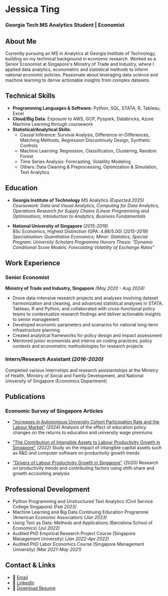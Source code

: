 # Jessica Ting
### Georgia Tech MS Analytics Student | Economist

## About Me
Currently pursuing an MS in Analytics at Georgia Institute of Technology, building on my technical background in economic research. Worked as a Senior Economist at Singapore's Ministry of Trade and Industry, where I applied data analytics, econometric and statistical methods to inform national economic policies. Passionate about leveraging data science and machine learning to derive actionable insights from complex datasets.

## Technical Skills
- **Programming Languages & Software:** Python, SQL, STATA, R, Tableau, Excel
- **Cloud/Big Data**: Exposure to AWS, GCP, Pyspark, Databricks, Azure Machine Learning through coursework
- **Statistical/Analytical Skills**:
  - Causal Inference: Survival Analysis, Difference-in-Differences, Matching Methods, Regression Discontinuity Design, Synthetic Controls
  - Machine Learning: Regression, Classification, Clustering, Random Forest
  - Time Series Analysis: Forecasting, Volatility Modeling
  - Others: Data Cleaning & Preprocessing, Optimization & Simulation, Text Analytics

## Education
- **Georgia Institute of Technology** 
  MS Analytics *(Expected 2025)*  
  *Coursework: Data and Visual Analytics, Computing for Data Analytics, Operations Research for Supply Chains (Linear Programming and Optimisation), Introduction to Analytics, Business Fundamentals*

- **National University of Singapore** *(2015-2019)*  
  BSc Economics, Highest Distinction (GPA: 4.88/5.00) *(2015-2019)*
  *Specialisation: Quantitative Economics; Minor: Statistics; Special Program: University Scholars Programme*
  *Honors Thesis: "Dynamic Conditional Score Models: Forecasting Volatility of Exchange Rates"*

## Work Experience
### Senior Economist
**Ministry of Trade and Industry, Singapore** *(May 2020 - Aug 2024)*

- Drove data-intensive research projects and analyses involving dataset harmonization and cleaning, and advanced statistical analyses in STATA, Tableau, R and Python; and collaborated with cross-functional policy teams to contextualize research findings and deliver actionable insights to senior management
- Developed economic parameters and scenarios for national long-term infrastructure planning
- Created analytical frameworks for policy design and impact assessment
- Mentored junior economists and interns on coding practices, policy contexts and econometric methodologies for research projects

### Intern/Research Assistant *(2016-2020)*
Completed various internships and research assistantships at the Ministry of Health, Ministry of Social and Family Development, and National University of Singapore (Economics Department)


## Publications
### Economic Survey of Singapore Articles
- ["Increases in Autonomous University Cohort Participation Rate and the Labour Market"](https://www.mti.gov.sg/-/media/MTI/Resources/Economic-Survey-of-Singapore/2024/Economic-Survey-of-Singapore-First-Quarter-2024/FA_1Q24.pdf) *(2024)*
  Analysis of the effect of education policy changes on the returns to education and university wage premiums 

- ["The Contribution of Intangible Assets to Labour Productivity Growth in Singapore"](https://www.mti.gov.sg/-/media/MTI/Resources/Economic-Survey-of-Singapore/2022/Economic-Survey-of-Singapore-First-Quarter-2022/FA2_1Q22.pdf) *(2022)*
  Study on the impact of intangible capital assets such as R&D and computer software on productivity growth trends

- ["Drivers of Labour Productivity Growth in Singapore"](https://www.mti.gov.sg/-/media/MTI/Resources/Economic-Survey-of-Singapore/2020/Economic-Survey-of-Singapore-Third-Quarter-2020/FA_3Q20.pdf) *(2020)*
  Research on productivity trends and contributing factors using shift-share and growth accounting analysis


## Professional Development
- Python Programming and Unstructured Text Analytics (Civil Service College Singapore) *(Feb 2023)*
- Machine Learning and Big Data Continuing Education Programme (American Economic Association) *(Jan 2023)*
- Using Text as Data: Methods and Applications (Barcelona School of Economics) *(Jul 2022)*
- Audited PhD Empirical Research Project Course (Singapore Management University) *(Jan 2022-Apr 2022)*
- Audited PhD Labor Economics Course (Singapore Management University) *(Mar 2021-May 2021)*


## Contact & Links
- 📧 [Email](mailto:jessicating.jtjh@gmail.com)
- 💼 [LinkedIn](https://linkedin.com/in/jesstingjh)
- 📄 [Download Resume](assets/resume.pdf)